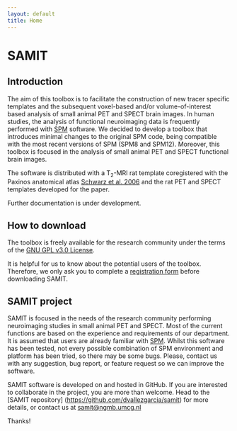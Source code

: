 ```yaml
---
layout: default
title: Home
---
```

# SAMIT

## Introduction

The aim of this toolbox is to facilitate the construction of new tracer specific templates and the subsequent voxel-based and/or volume-of-interest based analysis of small animal PET and SPECT brain images. In human studies, the analysis of functional neuroimaging data is frequently performed with [SPM](http://www.fil.ion.ucl.ac.uk/spm) software. We decided to develop a toolbox that introduces minimal changes to the original SPM code, being compatible with the most recent versions of SPM (SPM8 and SPM12). Moreover, this toolbox is focused in the analysis of small animal PET and SPECT functional brain images.

The software is distributed with a T<sub>2</sub>-MRI rat template coregistered with the Paxinos anatomical atlas [Schwarz et al. 2006](http://dx.doi.org/10.1016/j.neuroimage.2006.04.214) and the rat PET and SPECT templates developed for the paper.

Further documentation is under development.

## How to download

The toolbox is freely available for the research community under the terms of the [GNU GPL v3.0 License](https://github.com/dvallezgarcia/samit/blob/master/LICENSE).

It is helpful for us to know about the potential users of the toolbox. Therefore, we only ask you to complete a [registration form](/form) before downloading SAMIT.

## SAMIT project

SAMIT is focused in the needs of the research community performing neuroimaging studies in small animal PET and SPECT. Most of the current functions are based on the experience and requirements of our department.
It is assumed that users are already familiar with [SPM](http://www.fil.ion.ucl.ac.uk/spm). Whilst this software has been tested, not every possible combination of SPM environment and platform has been tried, so there may be some bugs. Please, contact us with any suggestion, bug report, or feature request so we can improve the software.

SAMIT software is developed on and hosted in GitHub. If you are interested to collaborate in the project, you are more than welcome. Head to the [SAMIT repository] (https://github.com/dvallezgarcia/samit) for more details, or contact us at <samit@ngmb.umcg.nl>

Thanks!
